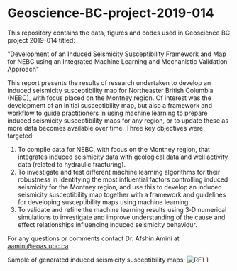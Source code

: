 # Geoscience-BC-project-2019-014
This repository contains the data, figures and codes used in Geoscience BC project 2019-014 titled:

"Development of an Induced Seismicity
Susceptibility Framework and Map for NEBC
using an Integrated Machine Learning and
Mechanistic Validation Approach"

This report presents the results of research undertaken to develop an induced seismicity
susceptibility map for Northeaster British Columbia (NEBC), with focus placed on the Montney region. Of interest was the
development of an initial susceptibility map, but also a framework and workflow to guide
practitioners in using machine learning to prepare induced seismicity susceptibility maps for
any region, or to update these as more data becomes available over time. Three key objectives
were targeted:
1. To compile data for NEBC, with focus on the Montney region, that integrates induced
seismicity data with geological data and well activity data (related to hydraulic
fracturing).
2. To investigate and test different machine learning algorithms for their robustness in
identifying the most influential factors controlling induced seismicity for the Montney
region, and use this to develop an induced seismicity susceptibility map together with a
framework and guidelines for developing susceptibility maps using machine learning.
3. To validate and refine the machine learning results using 3‐D numerical simulations to
investigate and improve understanding of the cause and effect relationships influencing
induced seismicity behaviour.

For any questions or comments contact Dr. Afshin Amini at aamini@eoas.ubc.ca

Sample of generated induced seismicity susceptibility maps:
![RF1 1](https://user-images.githubusercontent.com/14914812/124517814-f2a8d480-ddb2-11eb-8006-11214ed9ac9c.png)



